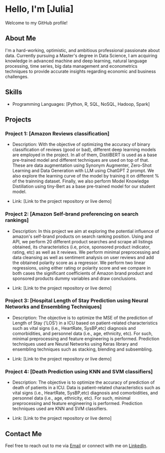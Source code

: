 # Hello, I'm [Julia]

Welcome to my GitHub profile!

## About Me

I'm a hard-working, optimistic, and ambitious professional passionate about data. Currently pursuing a Master's degree in Data Science, I am acquiring knowledge in advanced machine and deep learning, natural language processing, time series, big data management and econometrics techniques to provide accurate insights regarding economic and business challenges. 

## Skills
- Programming Languages: [Python, R, SQL, NoSQL, Hadoop, Spark]
  
## Projects

### Project 1: [Amazon Reviews classification]

- Description: With the objective of optimizing the accuracy of binary classification of reviews (good or bad), different deep learning models are employed in the project. In all of them, DistilBERT is used as a base pre-trained model and different techniques are used on top of that. These are data augmentation using Synonym Augmenter, Zero-Shot Learning and Data Generation with LLM using ChatGPT 2 prompt. We also explore the learning curve of the model by training it on different % of the trainning dataset. Finally, we also perform Model Knowledge Distillation using tiny-Bert as a base pre-trained model for our student model.
  
- Link: [Link to the project repository or live demo]

### Project 2: [Amazon Self-brand preferencing on search rankings]

- Description: In this project we aim at exploring the potential influence of amazon's self-brand products on search ranking position. Using and API, we perform 20 different product searches and scrape all listings obtained, its characteristics (i.e, price, sponsored product indicator, rating, etc) as well as it reviews. We perform minimal preprocessing and data cleansing as well as sentiment analysis on user reviews and add the obtained polarity score as a regressor. We perform two linear regressions, using either rating or polarity score and we compare in both cases the significant coefficients of Amazon brand product and sponsored products dummy variables and draw conclusions. 

- Link: [Link to the project repository or live demo]

### Project 3: [Hospital Length of Stay Prediction using Neural Networks and Ensembling Techniques]

- Description: The objective is to optimize the MSE of the prediction of Length of Stay ('LOS') in a ICU based on patient-related characteristics such as vital signs (i.e., HeartRate, SysBP,etc) diagnosis and comorbidities, and personnel data (i.e., age, ethnicity, etc). For such, minimal preprocessing and feature engineering is performed. Prediction techniques used are Neural Networks using Keras library and ensembling techniques such as stacking, blending and subsembling.

- Link: [Link to the project repository or live demo]

### Project 4: [Death Prediction using KNN and SVM classifiers]

- Description: The objective is to optimize the accuracy of prediction of death of patients in a ICU. Data is patient-related characteristics such as vital signs (i.e., HeartRate, SysBP,etc) diagnosis and comorbidities, and personnel data (i.e., age, ethnicity, etc). For such, minimal preprocessing and feature engineering is performed. Prediction techniques used are KNN and SVM classifiers.

- Link: [Link to the project repository or live demo]

## Contact Me

Feel free to reach out to me via [Email](juliagonzalez102@gmail.com) or connect with me on [LinkedIn](www.linkedin.com/in/julia-gonzález-freixa).

